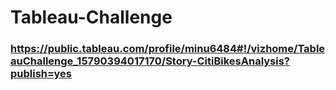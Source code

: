 # Tableau-Challenge

### https://public.tableau.com/profile/minu6484#!/vizhome/TableauChallenge_15790394017170/Story-CitiBikesAnalysis?publish=yes
